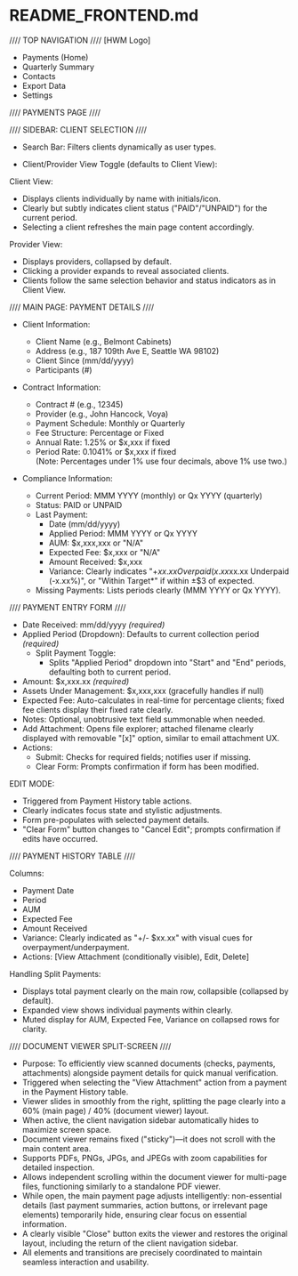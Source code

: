# README_FRONTEND.md

//// TOP NAVIGATION ////
[HWM Logo]
- Payments (Home)
- Quarterly Summary
- Contacts
- Export Data
- Settings


//// PAYMENTS PAGE ////

//// SIDEBAR: CLIENT SELECTION ////
- Search Bar: Filters clients dynamically as user types.

- Client/Provider View Toggle (defaults to Client View):

Client View:
- Displays clients individually by name with initials/icon.
- Clearly but subtly indicates client status ("PAID"/"UNPAID") for the current period.
- Selecting a client refreshes the main page content accordingly.

Provider View:
- Displays providers, collapsed by default.
- Clicking a provider expands to reveal associated clients.
- Clients follow the same selection behavior and status indicators as in Client View.

//// MAIN PAGE: PAYMENT DETAILS ////

- Client Information:
  - Client Name (e.g., Belmont Cabinets)
  - Address (e.g., 187 109th Ave E, Seattle WA 98102)
  - Client Since (mm/dd/yyyy)
  - Participants (#)

- Contract Information:
  - Contract # (e.g., 12345)
  - Provider (e.g., John Hancock, Voya)
  - Payment Schedule: Monthly or Quarterly
  - Fee Structure: Percentage or Fixed
  - Annual Rate: 1.25% or $x,xxx if fixed
  - Period Rate: 0.1041% or $x,xxx if fixed  
(Note: Percentages under 1% use four decimals, above 1% use two.)

- Compliance Information:
  - Current Period: MMM YYYY (monthly) or Qx YYYY (quarterly)
  - Status: PAID or UNPAID
  - Last Payment:
    - Date (mm/dd/yyyy)
    - Applied Period: MMM YYYY or Qx YYYY
    - AUM: $x,xxx,xxx or "N/A"
    - Expected Fee: $x,xxx or "N/A"
    - Amount Received: $x,xxx
    - Variance: Clearly indicates "+$xx.xx Overpaid (x.xx%)", "-$xx.xx Underpaid (-x.xx%)", or "Within Target*" if within ±$3 of expected.
  - Missing Payments: Lists periods clearly (MMM YYYY or Qx YYYY).

//// PAYMENT ENTRY FORM ////

- Date Received: mm/dd/yyyy *(required)*
- Applied Period (Dropdown): Defaults to current collection period *(required)*
  - Split Payment Toggle:
    - Splits "Applied Period" dropdown into "Start" and "End" periods, defaulting both to current period.
- Amount: $x,xxx.xx *(required)*
- Assets Under Management: $x,xxx,xxx (gracefully handles if null)
- Expected Fee: Auto-calculates in real-time for percentage clients; fixed fee clients display their fixed rate clearly.
- Notes: Optional, unobtrusive text field summonable when needed.
- Add Attachment: Opens file explorer; attached filename clearly displayed with removable "[x]" option, similar to email attachment UX.
- Actions:
  - Submit: Checks for required fields; notifies user if missing.
  - Clear Form: Prompts confirmation if form has been modified.

EDIT MODE:
- Triggered from Payment History table actions.
- Clearly indicates focus state and stylistic adjustments.
- Form pre-populates with selected payment details.
- "Clear Form" button changes to "Cancel Edit"; prompts confirmation if edits have occurred.

//// PAYMENT HISTORY TABLE ////

Columns:
- Payment Date
- Period
- AUM
- Expected Fee
- Amount Received
- Variance: Clearly indicated as "+/- $xx.xx" with visual cues for overpayment/underpayment.
- Actions: [View Attachment (conditionally visible), Edit, Delete]

Handling Split Payments:
- Displays total payment clearly on the main row, collapsible (collapsed by default).
- Expanded view shows individual payments within clearly.
- Muted display for AUM, Expected Fee, Variance on collapsed rows for clarity.

//// DOCUMENT VIEWER SPLIT-SCREEN ////

- Purpose: To efficiently view scanned documents (checks, payments, attachments) alongside payment details for quick manual verification.
- Triggered when selecting the "View Attachment" action from a payment in the Payment History table.
- Viewer slides in smoothly from the right, splitting the page clearly into a 60% (main page) / 40% (document viewer) layout.
- When active, the client navigation sidebar automatically hides to maximize screen space.
- Document viewer remains fixed ("sticky")—it does not scroll with the main content area.
- Supports PDFs, PNGs, JPGs, and JPEGs with zoom capabilities for detailed inspection.
- Allows independent scrolling within the document viewer for multi-page files, functioning similarly to a standalone PDF viewer.
- While open, the main payment page adjusts intelligently: non-essential details (last payment summaries, action buttons, or irrelevant page elements) temporarily hide, ensuring clear focus on essential information.
- A clearly visible "Close" button exits the viewer and restores the original layout, including the return of the client navigation sidebar.
- All elements and transitions are precisely coordinated to maintain seamless interaction and usability.
